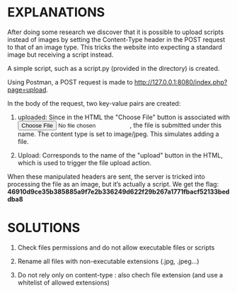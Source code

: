 # EXPLANATIONS

After doing some research we discover that it is possible to upload scripts instead of images by setting the Content-Type header in the POST request to that of an image type. This tricks the website into expecting a standard image but receiving a script instead.

A simple script, such as a script.py (provided in the directory) is created.

Using Postman, a POST request is made to http://127.0.0.1:8080/index.php?page=upload.

In the body of the request, two key-value pairs are created:

1. uploaded: Since in the HTML the "Choose File" button is associated with <input name="uploaded" type="file">, the file is submitted under this name. The content type is set to image/jpeg. This simulates adding a file.

2. Upload: Corresponds to the name of the "upload" button in the HTML, which is used to trigger the file upload action.

When these manipulated headers are sent, the server is tricked into processing the file as an image, but it’s actually a script. We get the flag:
**46910d9ce35b385885a9f7e2b336249d622f29b267a1771fbacf52133beddba8**

# SOLUTIONS

1. Check files permissions and do not allow executable files or scripts

2. Rename all files with non-executable extensions (.jpg, .jpeg...)

3. Do not rely only on content-type : also chech file extension (and use a whitelist of allowed extensions)